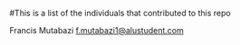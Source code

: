 #This is a list of the individuals that contributed to this repo

Francis Mutabazi <f.mutabazi1@alustudent.com>
